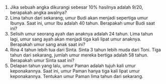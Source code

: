 1. Jika sebuah angka dikurangi sebesar 10% hasilnya adalah 9/20, berapakah angka awalnya?
2. Lima tahun dari sekarang, umur Budi akan menjadi sepertiga umur Ibunya. Saat ini, umur Ibu adalah 40 tahun. Berapakah umur Budi saat ini?
3. Selisih umur seorang ayah dan anaknya adalah 24 tahun. Lima tahun lagi, umur sang ayah akan menjadi tiga kali lipat umur anaknya. Berapakah umur sang anak saat ini?
4. Rina 4 tahun lebih tua dari Sinta. Sinta 3 tahun lebih muda dari Toni. Tiga tahun dari sekarang, jumlah umur mereka bertiga adalah 58 tahun. Berapakah umur Sinta saat ini?
5. Delapan tahun yang lalu, umur Paman adalah tujuh kali umur keponakannya. Saat ini, umur Paman hanya tiga kali lipat umur keponakannya. Tentukan umur Paman lima tahun dari sekarang.
